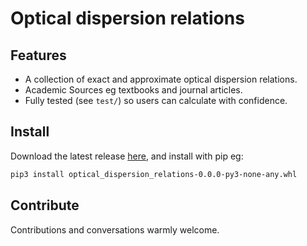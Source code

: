 # Optical dispersion relations

## Features

* A collection of exact and approximate optical dispersion relations.
* Academic Sources eg textbooks and journal articles.
* Fully tested (see `test/`) so users can calculate with confidence.

## Install

Download the latest release [here](https://github.com/g-duff/optical_dispersion_relations/releases/latest), and install with pip eg:

```sh
pip3 install optical_dispersion_relations-0.0.0-py3-none-any.whl
```

## Contribute

Contributions and conversations warmly welcome.
